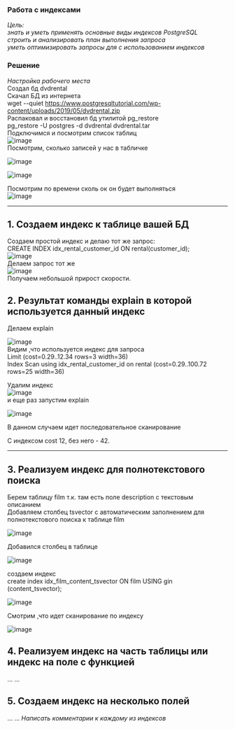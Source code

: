 ### Работа с индексами  

*Цель:*  
*знать и уметь применять основные виды индексов PostgreSQL*  
*строить и анализировать план выполнения запроса*  
*уметь оптимизировать запросы для с использованием индексов*  

### Решение  
*Настройка рабочего места*  
Создал бд dvdrental  
Скачал БД из интернета  
wget --quiet https://www.postgresqltutorial.com/wp-content/uploads/2019/05/dvdrental.zip  
Распаковал и восстановил бд утилитой pg_restore  
pg_restore -U postgres -d dvdrental dvdrental.tar  
Подключимся и посмотрим список таблиц  
![image](https://github.com/13-rus/Otus/assets/120638894/562d10bc-e992-4be0-a379-61b476c3f900)  
Посмотрим, сколько записей у нас в табличке  

![image](https://github.com/13-rus/Otus/assets/120638894/e4d121cc-f1de-4c45-9d31-5a7fecb7f460)   

![image](https://github.com/13-rus/Otus/assets/120638894/7c553551-dfe5-4713-a5ee-312539d5fa4a)  

Посмотрим по времени сколь ок он будет выполняться  
![image](https://github.com/13-rus/Otus/assets/120638894/cfa288c5-09d2-421c-9b03-d5e5f4b362eb)  


***********************************

## 1. Создаем индекс к таблице вашей БД  
Создаем простой индекс и делаю тот же запрос:  
CREATE INDEX idx_rental_customer_id ON rental(customer_id);  
![image](https://github.com/13-rus/Otus/assets/120638894/4c420b1d-71dd-4e78-bc8a-57f676d2f68b)  
Делаем запрос тот же  
![image](https://github.com/13-rus/Otus/assets/120638894/34776b49-e065-4cf6-8aef-1c0401dbd69c)  
Получаем небольшой прирост скорости.  

## 2. Результат команды explain в которой используется данный индекс  
Делаем explain  

![image](https://github.com/13-rus/Otus/assets/120638894/71ca0a80-99cc-4e45-9758-293989c1452f)  
Видим ,что используется индекс для запроса  
Limit  (cost=0.29..12.34 rows=3 width=36)  
 Index Scan using idx_rental_customer_id on rental  (cost=0.29..100.72 rows=25 width=36)  
 
Удалим индекс  
![image](https://github.com/13-rus/Otus/assets/120638894/36f2f323-bdef-4c7f-b82e-daa5f6d7cfeb)  
и еще раз запустим explain  

![image](https://github.com/13-rus/Otus/assets/120638894/20cc14ac-9f0e-47ce-b309-3d4b2e51f22a)  

В данном случаем идет последовательное сканирование  

С индексом cost 12, без него -  42.  

***********************************

## 3. Реализуем индекс для полнотекстового поиска  
Берем таблицу film т.к. там есть поле description с текстовым описанием    
Добавляем столбец tsvector с автоматическим заполнением для полнотекстового поиска к таблице film  

![image](https://github.com/13-rus/Otus/assets/120638894/5b220e53-714a-45e1-ad47-db633d364a00)  

Добавился столбец в таблице  

![image](https://github.com/13-rus/Otus/assets/120638894/114c02f7-2a96-4816-a10e-6acfe61326c5)  

создаем индекс  
create index idx_film_content_tsvector ON film USING gin  
(content_tsvector);  

![image](https://github.com/13-rus/Otus/assets/120638894/f40207f0-e8a1-4858-a8d7-7acd5e22789b)  

Смотрим ,что идет сканирование по индексу  

![image](https://github.com/13-rus/Otus/assets/120638894/30856df4-c030-46df-9dfc-5162dd39a32f)  


## 4. Реализуем индекс на часть таблицы или индекс на поле с функцией  
...
...
## 5. Создаем индекс на несколько полей  
...
...
*Написать комментарии к каждому из индексов*
